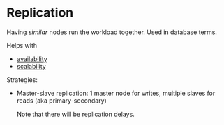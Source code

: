 # Replication

Having _similar_ nodes run the workload together. Used in database terms.

Helps with
* [availability](../goals/availability.md)
* [scalability](../goals/scalability.md)

Strategies:
* Master-slave replication: 1 master node for writes, multiple slaves for reads (aka primary-secondary)

  Note that there will be replication delays.
